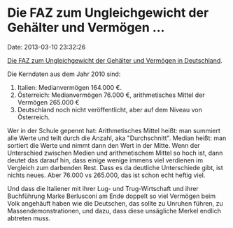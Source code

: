Die FAZ zum Ungleichgewicht der Gehälter und Vermögen \...
==========================================================

Date: 2013-03-10 23:32:26

[Die FAZ zum Ungleichgewicht der Gehälter und Vermögen in
Deutschland](http://www.faz.net/-hoa-77gnd).

Die Kerndaten aus dem Jahr 2010 sind:

1.  Italien: Medianvermögen 164.000 €.
2.  Österreich: Medianvermögen 76.000 €, arithmetisches Mittel der
    Vermögen 265.000 €
3.  Deutschland noch nicht veröffentlicht, aber auf dem Niveau von
    Österreich.

Wer in der Schule gepennt hat: Arithmetisches Mittel heißt: man summiert
alle Werte und teilt durch die Anzahl, aka \"Durchschnitt\". Median
heißt: man sortiert die Werte und nimmt dann den Wert in der Mitte. Wenn
der Unterschied zwischen Medien und arithmetischem Mittel so hoch ist,
dann deutet das darauf hin, dass einige wenige immens viel verdienen im
Vergleich zum darbenden Rest. Dass es da deutliche Unterschiede gibt,
ist nichts neues. Aber 76.000 vs 265.000, das ist schon echt heftig
viel.

Und dass die Italiener mit ihrer Lug- und Trug-Wirtschaft und ihrer
Buchführung Marke Berlusconi am Ende doppelt so viel Vermögen beim Volk
angehäuft haben wie die Deutschen, das sollte zu Unruhen führen, zu
Massendemonstrationen, und dazu, dass diese unsägliche Merkel endlich
abtreten muss.
